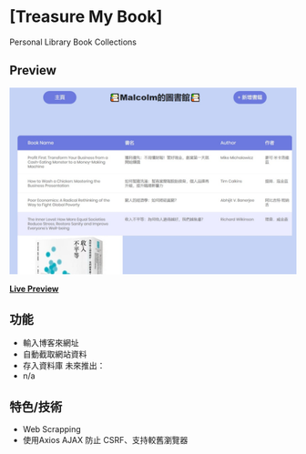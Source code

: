 # [Treasure My Book]

Personal Library Book Collections

## Preview

![TreasureMyBook Preview](https://github.com/mlclmtan/treasuremybook/blob/master/treasuremybook.jpg)

**[Live Preview](http://treasuremybook.mlclmtan.ga/)**

## 功能

-   輸入博客來網址
-   自動截取網站資料
-   存入資料庫
未來推出：
-   n/a

## 特色/技術

-   Web Scrapping
-   使用Axios AJAX 防止 CSRF、支持較舊瀏覽器
